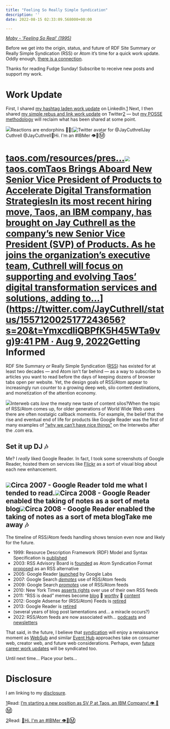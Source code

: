 ```yaml
---
title: "Feeling So Really Simple Syndication"
description: ''
date: 2022-08-15 02:33:09.568000+00:00

---
```


*[Moby - 'Feeling So Real' (1995)](https://www.youtube.com/watch?v=Ju2L6NhSebQ)*

Before we get into the origin, status, and future of RDF Site Summary *or* Really Simple Syndication (RSS) or Atom it’s time for a quick work update. Oddly enough, [there is a connection](https://www.techmeme.com/220811/p27#a220811p27).

Thanks for reading Fudge Sunday! Subscribe to receive new posts and support my work.

Work Update
===========

First, I shared [my hashtag laden work update](https://www.linkedin.com/posts/jaycuthrell_digitaltransformation-servicesolutions-finops-activity-6962755116223315969-AjQh) on LinkedIn.[1](#footnote-1) Next, I then shared [my simple rebus and link work update](https://twitter.com/JayCuthrell/status/1557120025177243656) on Twitter[2](#footnote-2) — but [my POSSE methodology](https://sunday.fudge.org/p/me-and-my-posse) will reclaim what has been shared at some point.

[![](https://bucketeer-e05bbc84-baa3-437e-9518-adb32be77984.s3.amazonaws.com/public/images/9be21b04-9ab5-405a-a6b5-5c4326224063_906x1326.png)](https://www.linkedin.com/posts/jaycuthrell_digitaltransformation-servicesolutions-finops-activity-6962755116223315969-AjQh)Reactions are endorphins 🙏🤓[![Twitter avatar for @JayCuthrell](https://substackcdn.com/image/twitter_name/w_96/JayCuthrell.jpg)Jay Cuthrell @JayCuthrell👋Hi. I'm an #IBMer 👁🐝Ⓜ️

[taos.com/resources/pres…](https://www.taos.com/resources/press-releases/taos-brings-aboard-new-senior-vice-president-of-products-to-accelerate-digital-transformation-strategies/)[![](https://bucketeer-e05bbc84-baa3-437e-9518-adb32be77984.s3.amazonaws.com/public/images/66dee875-26c9-42df-9317-7c3b7f294ac4_1200x628.jpeg)taos.comTaos Brings Aboard New Senior Vice President of Products to Accelerate Digital Transformation StrategiesIn its most recent hiring move, Taos, an IBM company, has brought on Jay Cuthrell as the company’s new Senior Vice President (SVP) of Products. As he joins the organization’s executive team, Cuthrell will focus on supporting and evolving Taos’ digital transformation services and solutions, adding to…](https://www.taos.com/resources/press-releases/taos-brings-aboard-new-senior-vice-president-of-products-to-accelerate-digital-transformation-strategies/)](https://twitter.com/JayCuthrell/status/1557120025177243656?s=20&t=YmxcdliQBPfK5H45WTa9vg)[9:41 PM ∙ Aug 9, 2022](https://twitter.com/JayCuthrell/status/1557120025177243656?s=20&t=YmxcdliQBPfK5H45WTa9vg)Getting Informed
================

RDF Site Summary *or* Really Simple Syndication ([RSS](https://en.wikipedia.org/wiki/RSS)) has existed for at least two decades — and Atom isn’t far behind — as a way to subscribe to articles you want to read before the days of keeping dozens of browser tabs open per website. Yet, the design goals of RSS/Atom appear to increasingly run counter to a growing deep web, silo content destinations, and monetization of the attention economy.

[![](https://bucketeer-e05bbc84-baa3-437e-9518-adb32be77984.s3.amazonaws.com/public/images/42139b5b-e242-49eb-a471-dda8763ad853_590x423.jpeg)](https://substackcdn.com/image/fetch/f_auto,q_auto:good,fl_progressive:steep/https%3A%2F%2Fbucketeer-e05bbc84-baa3-437e-9518-adb32be77984.s3.amazonaws.com%2Fpublic%2Fimages%2F42139b5b-e242-49eb-a471-dda8763ad853_590x423.jpeg)Interweb cats *love* the meaty new taste of content silos?When the topic of RSS/Atom comes up, for older generations of World Wide Web users there are often nostalgic callback moments. For example, the belief that the rise and eventual end of life for products like Google Reader was the first of many examples of [“why we can’t have nice things”](https://googleblog.blogspot.com/2013/03/a-second-spring-of-cleaning.html) on the Interwebs after the .com era.

Set it up DJ 🎶
--------------

Me? I *really* liked Google Reader. In fact, I took some screenshots of Google Reader, hosted them on services like [Flickr](https://www.flickr.com/services/feeds/) as a sort of visual blog about each new enhancement.

[![](https://bucketeer-e05bbc84-baa3-437e-9518-adb32be77984.s3.amazonaws.com/public/images/4ee8e0dc-1abc-48d7-b3a2-ae817e696cdf_936x600.png)](https://substackcdn.com/image/fetch/f_auto,q_auto:good,fl_progressive:steep/https%3A%2F%2Fbucketeer-e05bbc84-baa3-437e-9518-adb32be77984.s3.amazonaws.com%2Fpublic%2Fimages%2F4ee8e0dc-1abc-48d7-b3a2-ae817e696cdf_936x600.png)Circa 2007 - Google Reader told me what I tended to read.[![](https://bucketeer-e05bbc84-baa3-437e-9518-adb32be77984.s3.amazonaws.com/public/images/f858e42c-daf8-46b9-80b9-464e5e89e1c8_894x426.png)](https://substackcdn.com/image/fetch/f_auto,q_auto:good,fl_progressive:steep/https%3A%2F%2Fbucketeer-e05bbc84-baa3-437e-9518-adb32be77984.s3.amazonaws.com%2Fpublic%2Fimages%2Ff858e42c-daf8-46b9-80b9-464e5e89e1c8_894x426.png)Circa 2008 - Google Reader enabled the taking of notes as a sort of meta blog[![](https://bucketeer-e05bbc84-baa3-437e-9518-adb32be77984.s3.amazonaws.com/public/images/f33eb851-3874-4b46-8d03-c4d47c5f331a_769x380.png)](https://substackcdn.com/image/fetch/f_auto,q_auto:good,fl_progressive:steep/https%3A%2F%2Fbucketeer-e05bbc84-baa3-437e-9518-adb32be77984.s3.amazonaws.com%2Fpublic%2Fimages%2Ff33eb851-3874-4b46-8d03-c4d47c5f331a_769x380.png)Circa 2008 - Google Reader enabled the taking of notes as a sort of meta blogTake me away 🎶
--------------

The timeline of RSS/Atom feeds handling shows tension even now and likely for the future.

* 1999: Resource Description Framework (RDF) Model and Syntax Specification is [published](https://www.w3.org/TR/1999/REC-rdf-syntax-19990222/)
* 2003: RSS Advisory Board is [founded](https://web.archive.org/web/20060131103336/http://www.rssboard.org/) as Atom Syndication Format [proposed](https://web.archive.org/web/20030703063636/http://www.tbray.org/ongoing/When/200x/2003/06/23/SamsPie) as an RSS alternative
* 2005: Google Reader [launched](https://www.techmeme.com/051008/p21#a051008p21) by Google Labs
* 2007: Google Search *[demotes](https://www.techmeme.com/071219/p39#a071219p39)* use of RSS/Atom feeds
* 2009: Google Search *[promotes](https://www.techmeme.com/091030/p10#a091030p10)* use of RSS/Atom feeds
* 2010: New York Times [asserts rights](https://www.techmeme.com/100608/p31#a100608p31) over use of their own RSS feeds
* 2011: “RSS is dead” memes become [blog](https://www.techmeme.com/110104/p70#a110104p70) 👏 [worthy](https://web.archive.org/web/20110423010906/http://chrisyeh.blogspot.com/2011/04/death-of-feed.html) 👏 [content](https://web.archive.org/web/20110508222044/http://www.staynalive.com/2011/05/twitter-and-facebook-both-quietly-kill.html)
* 2012: Google Adsense for (RSS/Atom) Feeds is [retired](https://www.techmeme.com/120928/p38#a120928p38)
* 2013: Google Reader is [retired](https://killedbygoogle.com)
* (several years of blog post lamentations and… a miracle occurs?)
* 2022: RSS/Atom feeds are now associated with… [podcasts](https://www.techmeme.com/220330/p34#a220330p34) and [newsletters](https://www.techmeme.com/201216/p17#a201216p17)

That said, in the future, I believe that [syndication](https://indieweb.org/Category:syndication) will enjoy a renaissance moment as [WebSub](https://www.w3.org/blog/news/archives/6787) and similar [Event Hub](https://dev.twitch.tv/docs/eventsub) approaches take on consumer web, creator web, and future web considerations. Perhaps, even [future career work updates](https://www.techmeme.com/220811/p27#a220811p27) will be syndicated too.

Until next time… Place your bets…

Disclosure
==========

I am linking to my [disclosure](https://jaycuthrell.com/disclosure/?utm_campaign=Fudge%20Sunday&utm_medium=email&utm_source=Revue%20newsletter).

[1](#footnote-anchor-1)Read: [I’m starting a new position as SV P at Taos, an IBM Company! 👁 🐝 Ⓜ️](https://www.linkedin.com/posts/jaycuthrell_digitaltransformation-servicesolutions-finops-activity-6962755116223315969-AjQh)

[2](#footnote-anchor-2)Read: [👋Hi. I'm an #IBMer 👁🐝Ⓜ️](https://twitter.com/JayCuthrell/status/1557120025177243656)


